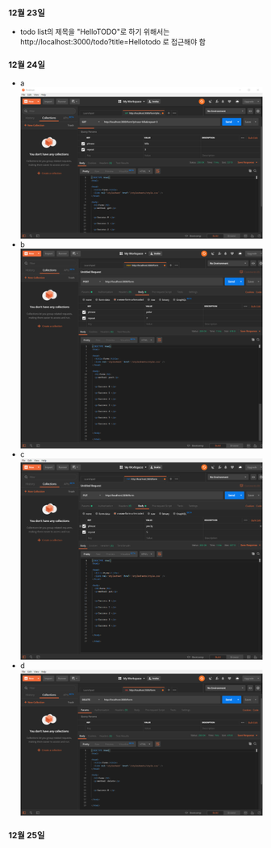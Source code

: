 ### 12월 23일
* todo list의 제목을 "HelloTODO"로 하기 위해서는 http://localhost:3000/todo?title=Hellotodo 로 접근해야 함
### 12월 24일
* a
![Alt text](/191224_ScreenShot/a.png)
* b
![Alt text](/191224_ScreenShot/b.png)
* c
![Alt text](/191224_ScreenShot/c.png)
* d
![Alt text](/191224_ScreenShot/d.png)
### 12월 25일